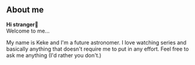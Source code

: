 ## About me
**Hi stranger**👋  
Welcome to me...  

My name is Keke and I'm a future astronomer. I love watching series and basically anything that doesn't require me to put in any effort. Feel free to ask me anything (I'd rather you don't.) 

<!--
**K3k3letso/K3k3letso** is a ✨ _special_ ✨ repository because its `README.md` (this file) appears on your GitHub profile.

Here are some ideas to get you started:

- 🔭 I’m currently working on ...
- 🌱 I’m currently learning ...
- 👯 I’m looking to collaborate on ...
- 🤔 I’m looking for help with ...
- 💬 Ask me about ...
- 📫 How to reach me: ...
- 😄 Pronouns: ...
- ⚡ Fun fact: ...
-->
